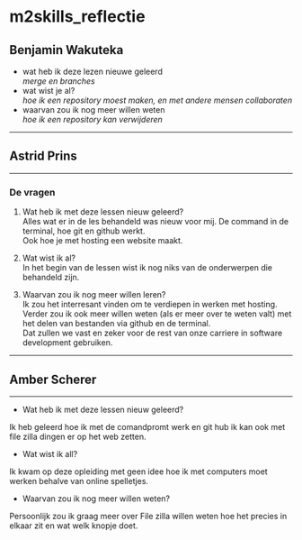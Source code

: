 # m2skills_reflectie
## Benjamin Wakuteka

- wat heb ik deze lezen nieuwe geleerd    
*merge en branches*    
- wat wist je al?    
*hoe ik een repository moest maken, en met andere mensen collaboraten*    
- waarvan zou ik nog meer willen weten    
*hoe ik een repository kan verwijderen*    

---
## Astrid Prins 

---

### De vragen

1. Wat heb ik met deze lessen nieuw geleerd?  
Alles wat er in de les behandeld was nieuw voor mij. De command in de terminal, hoe git en github werkt.  
 Ook hoe je met hosting een website maakt. 

2. Wat wist ik al?  
In het begin van de lessen wist ik nog niks van de onderwerpen die behandeld zijn.

3. Waarvan zou ik nog meer willen leren?  
Ik zou het interresant vinden om te verdiepen in werken met hosting.  
Verder zou ik ook meer willen weten (als er meer over te weten valt) met het delen van bestanden via github en de terminal.  
Dat zullen we vast en zeker voor de rest van onze carriere in software development gebruiken.  

---

## Amber Scherer
---
- Wat heb ik met deze lessen nieuw geleerd? 

Ik heb geleerd hoe ik met de comandpromt werk en git hub ik kan ook met file zilla dingen er op het web zetten.


- Wat wist ik all?

Ik kwam op deze opleiding met geen idee hoe ik met computers moet werken behalve van online spelletjes.


- Waarvan zou ik nog meer willen weten?

Persoonlijk zou ik graag meer over File zilla willen weten hoe het precies in elkaar zit en wat welk knopje doet.

